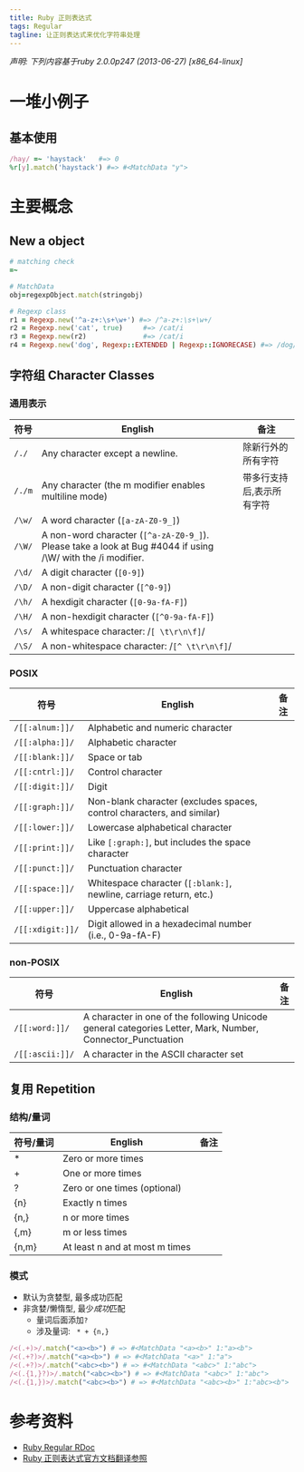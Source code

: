 ```yaml
---
title: Ruby 正则表达式
tags: Regular
tagline: 让正则表达式来优化字符串处理
---
```


*声明: 下列内容基于ruby 2.0.0p247 (2013-06-27) [x86_64-linux]*

# 一堆小例子

## 基本使用

```ruby
/hay/ =~ 'haystack'   #=> 0
%r[y].match('haystack') #=> #<MatchData "y">
```

# 主要概念
## New a object
```ruby
# matching check
=~

# MatchData
obj=regexpObject.match(stringobj)

# Regexp class
r1 = Regexp.new('^a-z+:\s+\w+') #=> /^a-z+:\s+\w+/
r2 = Regexp.new('cat', true)     #=> /cat/i
r3 = Regexp.new(r2)              #=> /cat/i
r4 = Regexp.new('dog', Regexp::EXTENDED | Regexp::IGNORECASE) #=> /dog/ix
```

## 字符组 Character Classes
### 通用表示
| 符号 | English | 备注 |
|------|---------|------|
| `/./`|  Any character except a newline. | 除新行外的所有字符             |
| `/./m` | Any character (the m modifier enables multiline mode) | 带多行支持后,表示所有字符  |
| `/\w/` | A word character (`[a-zA-Z0-9_]`) |    |
| `/\W/` | A non-word character (`[^a-zA-Z0-9_]`). Please take a look at Bug #4044 if using /\W/ with the /i modifier. |              |
| `/\d/` | A digit character (`[0-9]`) |              |
| `/\D/` | A non-digit character (`[^0-9]`) |              |
| `/\h/` | A hexdigit character (`[0-9a-fA-F]`) |              |
| `/\H/` | A non-hexdigit character (`[^0-9a-fA-F]`) |              |
| `/\s/` | A whitespace character: /`[ \t\r\n\f]`/ |              |
| `/\S/` | A non-whitespace character: /`[^ \t\r\n\f]`/ |              |

### POSIX
| 符号 | English | 备注 |
|------|---------|------|
| `/[[:alnum:]]/`|  Alphabetic and numeric character | |
| `/[[:alpha:]]/`|  Alphabetic character | |
| `/[[:blank:]]/`|  Space or tab | |
| `/[[:cntrl:]]/`|  Control character | |
| `/[[:digit:]]/`|  Digit | |
| `/[[:graph:]]/`|  Non-blank character (excludes spaces, control characters, and similar) | |
| `/[[:lower:]]/`|  Lowercase alphabetical character | |
| `/[[:print:]]/`|  Like `[:graph:]`, but includes the space character | |
| `/[[:punct:]]/`|  Punctuation character | |
| `/[[:space:]]/`|  Whitespace character (`[:blank:]`, newline, carriage return, etc.) | |
| `/[[:upper:]]/`|  Uppercase alphabetical | |
| `/[[:xdigit:]]/`|  Digit allowed in a hexadecimal number (i.e., 0-9a-fA-F) | |

### non-POSIX
| 符号 | English | 备注 |
|------|---------|------|
| `/[[:word:]]/`|  A character in one of the following Unicode general categories Letter, Mark, Number, Connector_Punctuation | |
| `/[[:ascii:]]/`|  A character in the ASCII character set | |

## 复用 Repetition
### 结构/量词
| 符号/量词 | English | 备注 |
|------|---------|------|
| * | Zero or more times | |
| + | One or more times | |
| ? | Zero or one times (optional) | |
| {n} | Exactly n times | |
| {n,} | n or more times | |
| {,m} | m or less times | |
| {n,m} | At least n and at most m times | |

### 模式
- 默认为贪婪型, 最多成功匹配
- 非贪婪/懒惰型, 最少*成功*匹配
    - 量词后面添加`?`
    - 涉及量词: ` * + {n,}`

```ruby
/<(.+)>/.match("<a><b>") # => #<MatchData "<a><b>" 1:"a><b">
/<(.+?)>/.match("<a><b>") # => #<MatchData "<a>" 1:"a">
/<(.+?)>/.match("<abc><b>") # => #<MatchData "<abc>" 1:"abc">
/<(.{1,}?)>/.match("<abc><b>") # => #<MatchData "<abc>" 1:"abc">
/<(.{1,})>/.match("<abc><b>") # => #<MatchData "<abc><b>" 1:"abc><b">
```

# 参考资料
- [Ruby Regular RDoc](http://www.ruby-doc.org/core-2.1.0/Regexp.html)
- [Ruby 正则表达式官方文档翻译参照](http://blog.chinaunix.net/uid-298861-id-3144205.html)
